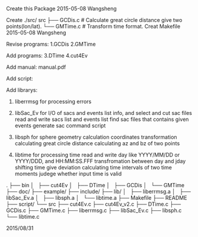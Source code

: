 Create this Package
2015-05-08 Wangsheng

Create ./src/
	src
	├── GCDis.c   # Calculate great circle distance give two points(lon/lat).
	└── GMTime.c  # Transform time format.
Creat Makefile
2015-05-08 Wangsheng



Revise programs:
1.GCDis
2.GMTime

Add programs:
3.DTime
4.cut4Ev

Add manual:
manual.pdf

Add script:

Add librarys:
1. liberrmsg  for processing errors

2. libSac_Ev  for I/O of sacs and events list info, and select and cut sac files
   read and write sacs list and events list
   find sac files that contains given events
   generate sac command script

3. libsph     for sphere geometry calculation
   coordinates transformation
   calculating great circle distance
   calculating az and bz of two points

4. libtime    for processing time
   read and write day like YYYY/MM/DD or YYYY/DDD, and HH:MM:SS.FFF
   transfromation between day and jday
   shifting time give deviation
   calculating time intervals of two time moments
   judege whether input time is valid

.
├── bin
│   ├── cut4Ev
│   ├── DTime
│   ├── GCDis
│   └── GMTime
├── doc/
├── example/
├── include/
├── lib/
│   ├── liberrmsg.a
│   ├── libSac_Ev.a
│   ├── libsph.a
│   └── libtime.a
├── Makefile
├── README
├── script/
└── src
    ├── cut4Ev.c
    ├── cut4Ev_v2.c
    ├── DTime.c
    ├── GCDis.c
    ├── GMTime.c
    ├── liberrmsg.c
    ├── libSac_Ev.c
    ├── libsph.c
    └── libtime.c

2015/08/31
